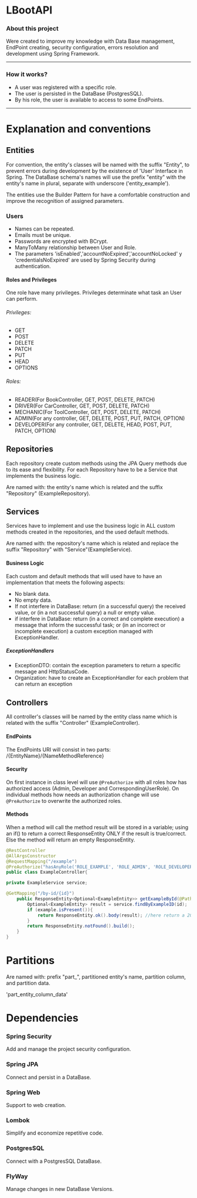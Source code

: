 # LBootAPI
### About this project
Were created to improve my knowledge with Data Base management, EndPoint creating, security configuration, errors resolution and development using Spring Framework.
___
### How it works?
- A user was registered with a specific role.
- The user is persisted in the DataBase (PostgresSQL).
- By his role, the user is available to access to some EndPoints.
___
# Explanation and conventions
## Entities
For convention, the entity's classes will be named with the suffix "Entity", to prevent errors during development by the existence of 'User' Interface in Spring. The DataBase schema's names will use the prefix "entity" with the entity's name in plural, separate with underscore ('entity_example').

The entities use the Builder Pattern for have a comfortable construction and improve the recognition of assigned parameters.
###   Users
- Names can be repeated.
- Emails must be unique.
- Passwords are encrypted with BCrypt.
- ManyToMany relationship between User and Role.
- The parameters 'isEnabled','accountNoExpired','accountNoLocked' y 'credentialsNoExpired' are used by Spring Security during authentication.

#### Roles and Privileges
One role have many privileges. Privileges determinate what task an User can perform.
###### Privileges:
- GET
- POST
- DELETE
- PATCH
- PUT
- HEAD
- OPTIONS
###### Roles:
- READER(For BookController, GET, POST, DELETE, PATCH)
- DRIVER(For CarController, GET, POST, DELETE, PATCH)
- MECHANIC(For ToolController, GET, POST, DELETE, PATCH)
- ADMIN(For any controller, GET, DELETE, POST, PUT, PATCH, OPTION)
- DEVELOPER(For any controller, GET, DELETE, HEAD, POST, PUT, PATCH, OPTION)

## Repositories
Each repository create custom methods using the JPA Query methods due to its ease and flexibility. For each Repository have to be a Service that implements the business logic.

Are named with: the entity's name which is related and the suffix "Repository" (ExampleRepository).
## Services
Services have to implement and use the business logic in ALL custom methods created in the repositories, and the used default methods. 

Are named with: the repository's name which is related and replace the suffix "Repository" with "Service"(ExampleService).
#### Business Logic
Each custom and default methods that will used have to have an implementation that meets the following aspects:
- No blank data.
- No empty data.
- If not interfere in DataBase: return (in a successful query) the received value, or (in a not successful query) a null or empty value.
- if interfere in DataBase: return (in a correct and complete execution) a message that inform the successful task; or (in an incorrect or incomplete execution) a custom exception managed with ExceptionHandler.

##### ExceptionHandlers
- ExceptionDTO: contain the exception parameters to return a specific message and HttpStatusCode.
- Organization: have to create an ExceptionHandler for each problem that can return an exception

## Controllers
All controller's classes will be named by the entity class name which is related with the suffix "Controller" (ExampleController). 
#### EndPoints
The EndPoints URI will consist in two parts: /{EntityName}/{NameMethodReference}
#### Security
On first instance in class level will use `@PreAuthorize` with all roles how has authorized access (Admin, Developer and CorrespondingUserRole). On individual methods how needs an authorization change will use `@PreAuthorize` to overwrite the authorized roles.
#### Methods
When a method will call the method result will be stored in a variable; using an if() to return a correct ResponseEntity ONLY if the result is true/correct. Else the method will return an empty ResponseEntity.
```java
@RestController
@AllArgsConstructor
@RequestMapping("/example")
@PreAuthorize("hasAnyRole('ROLE_EXAMPLE', 'ROLE_ADMIN', 'ROLE_DEVELOPER')")
public class ExampleController{

private ExampleService service;

@GetMapping("/by-id/{id}")
    public ResponseEntity<Optional<ExampleEntity>> getExampleById(@PathVariable Long id){
        Optional<ExampleEntity> result = service.findByExampleID(id);
        if (example.isPresent()){
            return ResponseEntity.ok().body(result); //here return a 200 HttpResponse cause result it's true/present/correct
        }
        return ResponseEntity.notFound().build();
    }
}
```

# Partitions
Are named with: prefix "part_", partitioned entity's name, partition column, and partition data.

'part_entity_column_data'

# Dependencies
### Spring Security
Add and manage the project security configuration.
### Spring JPA
Connect and persist in a DataBase.
### Spring Web
Support to web creation. 
### Lombok
Simplify and economize repetitive code.
### PostgresSQL
Connect with a PostgresSQL DataBase.
### FlyWay
Manage changes in new DataBase Versions.
